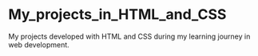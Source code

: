 # My_projects_in_HTML_and_CSS
 My projects developed with HTML and CSS during my learning journey in web development.
